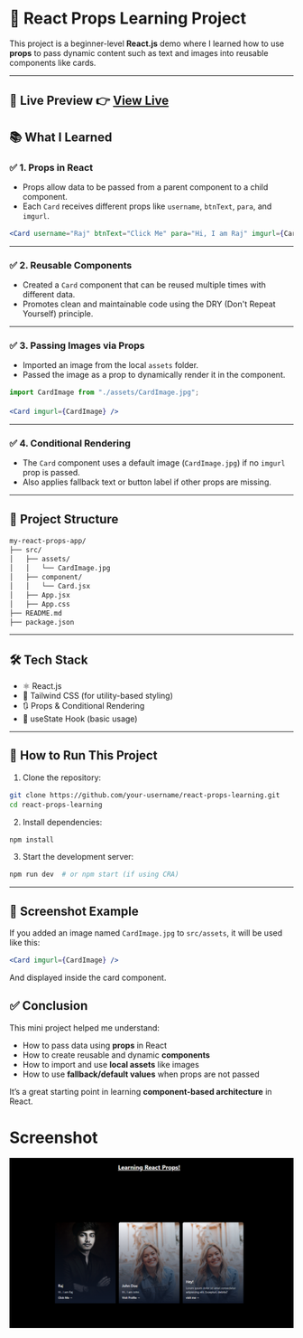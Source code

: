 # 🚀 React Props Learning Project

This project is a beginner-level **React.js** demo where I learned how to use **props** to pass dynamic content such as text and images into reusable components like cards.

---

## 🚀 Live Preview 👉 [View Live](https://learn-prop-in-react.vercel.app/)



## 📚 What I Learned

### ✅ 1. Props in React
- Props allow data to be passed from a parent component to a child component.
- Each `Card` receives different props like `username`, `btnText`, `para`, and `imgurl`.

```jsx
<Card username="Raj" btnText="Click Me" para="Hi, I am Raj" imgurl={CardImage} />
```

---

### ✅ 2. Reusable Components
- Created a `Card` component that can be reused multiple times with different data.
- Promotes clean and maintainable code using the DRY (Don't Repeat Yourself) principle.

---

### ✅ 3. Passing Images via Props
- Imported an image from the local `assets` folder.
- Passed the image as a prop to dynamically render it in the component.

```jsx
import CardImage from "./assets/CardImage.jpg";

<Card imgurl={CardImage} />
```

---

### ✅ 4. Conditional Rendering
- The `Card` component uses a default image (`CardImage.jpg`) if no `imgurl` prop is passed.
- Also applies fallback text or button label if other props are missing.

---

## 📁 Project Structure

```
my-react-props-app/
├── src/
│   ├── assets/
│   │   └── CardImage.jpg
│   ├── component/
│   │   └── Card.jsx
│   ├── App.jsx
│   ├── App.css
├── README.md
├── package.json
```

---

## 🛠 Tech Stack

- ⚛️ React.js
- 💅 Tailwind CSS (for utility-based styling)
- 🔃 Props & Conditional Rendering
- 🧠 useState Hook (basic usage)

---

## 🚀 How to Run This Project

1. Clone the repository:

```bash
git clone https://github.com/your-username/react-props-learning.git
cd react-props-learning
```

2. Install dependencies:

```bash
npm install
```

3. Start the development server:

```bash
npm run dev  # or npm start (if using CRA)
```

---

## 📸 Screenshot Example

If you added an image named `CardImage.jpg` to `src/assets`, it will be used like this:

```jsx
<Card imgurl={CardImage} />
```

And displayed inside the card component.



## ✅ Conclusion

This mini project helped me understand:

- How to pass data using **props** in React
- How to create reusable and dynamic **components**
- How to import and use **local assets** like images
- How to use **fallback/default values** when props are not passed

It’s a great starting point in learning **component-based architecture** in React.

# Screenshot

![image](Screenshot.png)